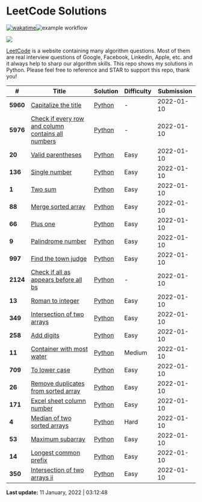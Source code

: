 # LeetCode Solutions

[![wakatime](https://wakatime.com/badge/github/Mo-Shakib/LeetCode.svg)](https://wakatime.com/badge/github/Mo-Shakib/LeetCode)![example workflow](https://github.com/Mo-Shakib/LeetCode/actions/workflows/Readme-automation.yml/badge.svg)

<a href="https://leetcode.com/Mo-Shakib"><img src="https://leetcode.card.workers.dev/Mo-Shakib?theme=dark&font=baloo&extension=null&border=0.2"></a>


[LeetCode](https://leetcode.com/) is a website containing many algorithm questions. Most of them are real interview questions of Google, Facebook, LinkedIn, Apple, etc. and it always help to sharp our algorithm skills. This repo shows my solutions in Python. Please feel free to reference and STAR to support this repo, thank you!


|   #   |  Title | Solution | Difficulty | Submission |
| ----- |  ----- | -------- | ---------- | ---------- |
| **5960** | [Capitalize the title](https://leetcode.com/problems/capitalize-the-title) | [Python](Python/5960.capitalize-the-title.py) | -| 2022-01-10 |
| **5976** | [Check if every row and column contains all numbers](https://leetcode.com/problems/check-if-every-row-and-column-contains-all-numbers) | [Python](Python/5976.check-if-every-row-and-column-contains-all-numbers.py) | -| 2022-01-10 |
| **20** | [Valid parentheses](https://leetcode.com/problems/valid-parentheses) | [Python](Python/20.valid-parentheses.py) | Easy| 2022-01-10 |
| **136** | [Single number](https://leetcode.com/problems/single-number) | [Python](Python/136.single-number.py) | Easy| 2022-01-10 |
| **1** | [Two sum](https://leetcode.com/problems/two-sum) | [Python](Python/1.two-sum.py) | Easy| 2022-01-10 |
| **88** | [Merge sorted array](https://leetcode.com/problems/merge-sorted-array) | [Python](Python/88.merge-sorted-array.py) | Easy| 2022-01-10 |
| **66** | [Plus one](https://leetcode.com/problems/plus-one) | [Python](Python/66.plus-one.py) | Easy| 2022-01-10 |
| **9** | [Palindrome number](https://leetcode.com/problems/palindrome-number) | [Python](Python/9.palindrome-number.py) | Easy| 2022-01-10 |
| **997** | [Find the town judge](https://leetcode.com/problems/find-the-town-judge) | [Python](Python/997.find-the-town-judge.py) | Easy| 2022-01-10 |
| **2124** | [Check if all as appears before all bs](https://leetcode.com/problems/check-if-all-as-appears-before-all-bs) | [Python](Python/2124.check-if-all-as-appears-before-all-bs.py) | -| 2022-01-10 |
| **13** | [Roman to integer](https://leetcode.com/problems/roman-to-integer) | [Python](Python/13.roman-to-integer.py) | Easy| 2022-01-10 |
| **349** | [Intersection of two arrays](https://leetcode.com/problems/intersection-of-two-arrays) | [Python](Python/349.intersection-of-two-arrays.py) | Easy| 2022-01-10 |
| **258** | [Add digits](https://leetcode.com/problems/add-digits) | [Python](Python/258.add-digits.py) | Easy| 2022-01-10 |
| **11** | [Container with most water](https://leetcode.com/problems/container-with-most-water) | [Python](Python/11.container-with-most-water.py) | Medium| 2022-01-10 |
| **709** | [To lower case](https://leetcode.com/problems/to-lower-case) | [Python](Python/709.to-lower-case.py) | Easy| 2022-01-10 |
| **26** | [Remove duplicates from sorted array](https://leetcode.com/problems/remove-duplicates-from-sorted-array) | [Python](Python/26.remove-duplicates-from-sorted-array.py) | Easy| 2022-01-10 |
| **171** | [Excel sheet column number](https://leetcode.com/problems/excel-sheet-column-number) | [Python](Python/171.excel-sheet-column-number.py) | Easy| 2022-01-10 |
| **4** | [Median of two sorted arrays](https://leetcode.com/problems/median-of-two-sorted-arrays) | [Python](Python/4.median-of-two-sorted-arrays.py) | Hard| 2022-01-10 |
| **53** | [Maximum subarray](https://leetcode.com/problems/maximum-subarray) | [Python](Python/53.maximum-subarray.py) | Easy| 2022-01-10 |
| **14** | [Longest common prefix](https://leetcode.com/problems/longest-common-prefix) | [Python](Python/14.longest-common-prefix.py) | Easy| 2022-01-10 |
| **350** | [Intersection of two arrays ii](https://leetcode.com/problems/intersection-of-two-arrays-ii) | [Python](Python/350.intersection-of-two-arrays-ii.py) | Easy| 2022-01-10 |



__Last update:__ 11 January, 2022 | 03:12:48